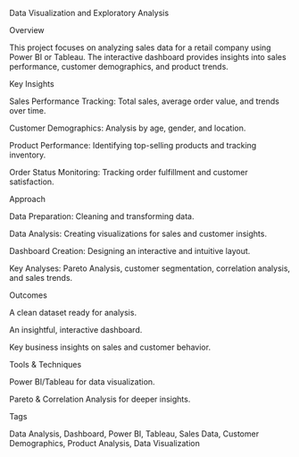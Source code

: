 Data Visualization and Exploratory Analysis

Overview

This project focuses on analyzing sales data for a retail company using Power BI or Tableau. The interactive dashboard provides insights into sales performance, customer demographics, and product trends.

Key Insights

Sales Performance Tracking: Total sales, average order value, and trends over time.

Customer Demographics: Analysis by age, gender, and location.

Product Performance: Identifying top-selling products and tracking inventory.

Order Status Monitoring: Tracking order fulfillment and customer satisfaction.

Approach

Data Preparation: Cleaning and transforming data.

Data Analysis: Creating visualizations for sales and customer insights.

Dashboard Creation: Designing an interactive and intuitive layout.

Key Analyses: Pareto Analysis, customer segmentation, correlation analysis, and sales trends.

Outcomes

A clean dataset ready for analysis.

An insightful, interactive dashboard.

Key business insights on sales and customer behavior.

Tools & Techniques

Power BI/Tableau for data visualization.

Pareto & Correlation Analysis for deeper insights.

Tags

Data Analysis, Dashboard, Power BI, Tableau, Sales Data, Customer Demographics, Product Analysis, Data Visualization

